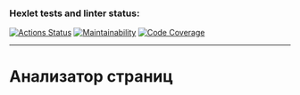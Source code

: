 ### Hexlet tests and linter status:
[![Actions Status](https://github.com/ArtMan-8/java-project-72/actions/workflows/hexlet-check.yml/badge.svg)](https://github.com/ArtMan-8/java-project-72/actions) [![Maintainability](https://qlty.sh/badges/8a8510ba-a16e-49a6-b29c-78a56ae240e3/maintainability.svg)](https://qlty.sh/gh/ArtMan-8/projects/java-project-72) [![Code Coverage](https://qlty.sh/badges/8a8510ba-a16e-49a6-b29c-78a56ae240e3/test_coverage.svg)](https://qlty.sh/gh/ArtMan-8/projects/java-project-72)

<hr />

# Анализатор страниц
